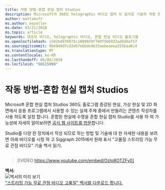 ```yaml
---
title: 작동 방법-혼합 현실 캡처 Studios
description: Microsoft의 360도 holographic 비디오 캡처 뒤 놀라운 기술의 작동 원리에 대해 알아봅니다.
author: mattzmsft
ms.author: mazeller
ms.date: 03/21/2018
ms.topic: article
keywords: 대규모 비디오, holographic 비디오, 혼합 현실 비디오 홀로그램
ms.openlocfilehash: c582bd976975c1889929f760f5b6932ad5ddaf57
ms.sourcegitcommit: 9b6949d7cd2e67e6bde9b32aebeaeea325baa6c4
ms.translationtype: MT
ms.contentlocale: ko-KR
ms.lasthandoff: 06/04/2019
ms.locfileid: "66515998"
---
```

# <a name="how-it-works---mixed-reality-capture-studios"></a>작동 방법-혼합 현실 캡처 Studios

Microsoft 혼합 현실 캡처 Studios 360도 홀로그램 증강된 현실, 가상 현실 및 2D 화면에서 응용 프로그램에서 사용할 수 있는 실제 주제 중에서 만들려는 콘텐츠 작성자를 사용 하도록 설정 합니다. 혼합된 현실에 수명을 혼합 현실 캡처 Studio를 사용 하 여 가능성에 자세히 알아보려면 [공식 웹 사이트를 방문](https://www.microsoft.com/en-us/mixed-reality/capture-studios)합니다.

Studio를 다양 한 장치에서 작성 되므로 하는 방법 및 기술에 대 한 자세한 내용을 보려면 아래 비디오를 시청 하 고 Siggraph 2015에서 원래 표시 "고품질 스트리밍 가능 무료 관점 비디오" 기술 백서 읽기.
<br>
<br>
>[!VIDEO https://www.youtube.com/embed/OzIo8OTZFy0]


**백서:**<br>
![백서의 미리 보기](images/siggraph-whitepaper-thumb-200px.png)<br>
["스트리밍 가능 무료 관점 비디오 고품질" 백서를 다운로드 합니다.](images/high-quality-streamable-free-viewpoint-video.pdf)
